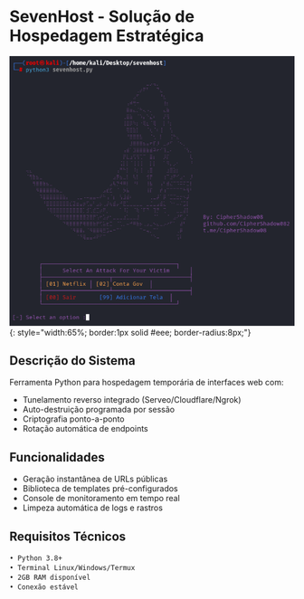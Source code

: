 # SevenHost - Solução de Hospedagem Estratégica

![SevenHost Preview](seven7.png){: style="width:65%; border:1px solid #eee; border-radius:8px;"}

## Descrição do Sistema
Ferramenta Python para hospedagem temporária de interfaces web com:
- Tunelamento reverso integrado (Serveo/Cloudflare/Ngrok)
- Auto-destruição programada por sessão
- Criptografia ponto-a-ponto
- Rotação automática de endpoints

## Funcionalidades
- Geração instantânea de URLs públicas
- Biblioteca de templates pré-configurados
- Console de monitoramento em tempo real
- Limpeza automática de logs e rastros

## Requisitos Técnicos
```bash
• Python 3.8+ 
• Terminal Linux/Windows/Termux
• 2GB RAM disponível
• Conexão estável
